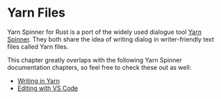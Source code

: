 # Yarn Files

Yarn Spinner for Rust is a port of the widely used dialogue tool [Yarn Spinner](https://yarnspinner.dev/). 
They both share the idea of writing dialog in writer-friendly text files called Yarn files.

This chapter greatly overlaps with the following Yarn Spinner documentation chapters, so feel free to check these
out as well:
- [Writing in Yarn](https://docs.yarnspinner.dev/getting-started/writing-in-yarn)
- [Editing with VS Code](https://docs.yarnspinner.dev/getting-started/editing-with-vs-code)
